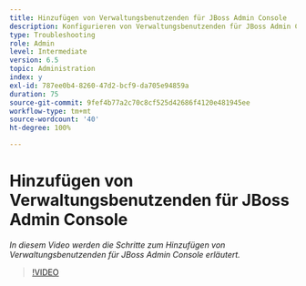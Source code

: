 ```yaml
---
title: Hinzufügen von Verwaltungsbenutzenden für JBoss Admin Console
description: Konfigurieren von Verwaltungsbenutzenden für JBoss Admin Console
type: Troubleshooting
role: Admin
level: Intermediate
version: 6.5
topic: Administration
index: y
exl-id: 787ee0b4-8260-47d2-bcf9-da705e94859a
duration: 75
source-git-commit: 9fef4b77a2c70c8cf525d42686f4120e481945ee
workflow-type: tm+mt
source-wordcount: '40'
ht-degree: 100%

---
```


# Hinzufügen von Verwaltungsbenutzenden für JBoss Admin Console

*In diesem Video werden die Schritte zum Hinzufügen von Verwaltungsbenutzenden für JBoss Admin Console erläutert.*

>[!VIDEO](https://video.tv.adobe.com/v/335484?quality=12&learn=on)
